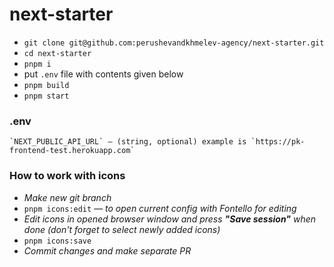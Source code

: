 # next-starter

- `git clone git@github.com:perushevandkhmelev-agency/next-starter.git`
- `cd next-starter`
- `pnpm i`
- put `.env` file with contents given below
- `pnpm build`
- `pnpm start`

### .env

    `NEXT_PUBLIC_API_URL` — (string, optional) example is `https://pk-frontend-test.herokuapp.com`

### How to work with icons

- _Make new git branch_
- `pnpm icons:edit` — _to open current config with Fontello for editing_
- _Edit icons in opened browser window and press **"Save session"** when done (don't forget to select newly added icons)_
- `pnpm icons:save`
- _Commit changes and make separate PR_

